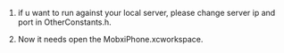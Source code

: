 1. if u want to run against your local server, please change server ip and port in OtherConstants.h.

2. Now it needs open the MobxiPhone.xcworkspace.
